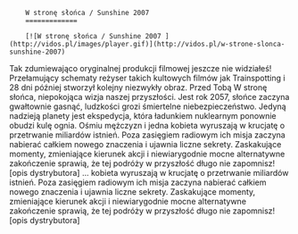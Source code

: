 
        W stronę słońca / Sunshine 2007 
        =============
        
        [![W stronę słońca / Sunshine 2007 ](http://vidos.pl/images/player.gif)](http://vidos.pl/w-strone-slonca-sunshine-2007)
        
        
 Tak zdumiewająco oryginalnej produkcji filmowej jeszcze nie widziałeś! Przełamujący schematy reżyser takich kultowych filmów jak Trainspotting i 28 dni później stworzył kolejny niezwykły obraz. Przed Tobą W stronę słońca, niepokojąca wizja naszej przyszłości. Jest rok 2057, słońce zaczyna gwałtownie gasnąć, ludzkości grozi śmiertelne niebezpieczeństwo. Jedyną nadzieją planety jest ekspedycja, która ładunkiem nuklearnym ponownie obudzi kulę ognia. Ośmiu mężczyzn i jedna kobieta wyruszają w krucjatę o przetrwanie miliardów istnień. Poza zasięgiem radiowym ich misja zaczyna nabierać całkiem nowego znaczenia i ujawnia liczne sekrety. Zaskakujące momenty, zmieniające kierunek akcji i niewiarygodnie mocne alternatywne zakończenie sprawią, że tej podróży w przyszłość długo nie zapomnisz! [opis dystrybutora]  ... kobieta wyruszają w krucjatę o przetrwanie miliardów istnień. Poza zasięgiem radiowym ich misja zaczyna nabierać całkiem nowego znaczenia i ujawnia liczne sekrety. Zaskakujące momenty, zmieniające kierunek akcji i niewiarygodnie mocne alternatywne zakończenie sprawią, że tej podróży w przyszłość długo nie zapomnisz! [opis dystrybutora]
    